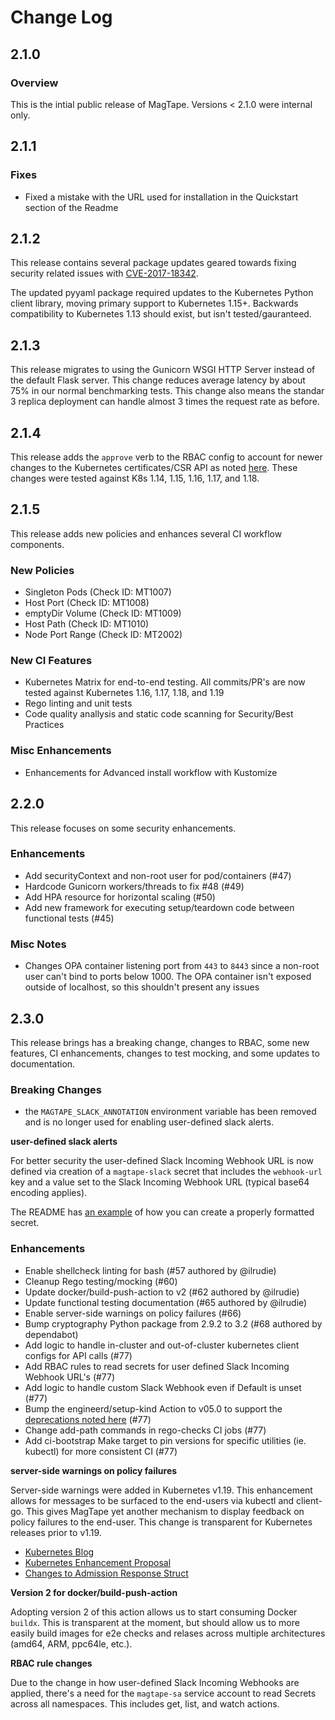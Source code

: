 # Change Log

## 2.1.0

### Overview

This is the intial public release of MagTape. Versions < 2.1.0 were internal only.

## 2.1.1

### Fixes

- Fixed a mistake with the URL used for installation in the Quickstart section of the Readme

## 2.1.2

This release contains several package updates geared towards fixing security related issues with [CVE-2017-18342](https://nvd.nist.gov/vuln/detail/CVE-2017-18342).

 The updated pyyaml package required updates to the Kubernetes Python client library, moving primary support to Kubernetes 1.15+. Backwards compatibility to Kubernetes 1.13 should exist, but isn't tested/gauranteed.

## 2.1.3

This release migrates to using the Gunicorn WSGI HTTP Server instead of the default Flask server. This change reduces average latency by about 75% in our normal benchmarking tests. This change also means the standar 3 replica deployment can handle almost 3 times the request rate as before.

## 2.1.4

This release adds the `approve` verb to the RBAC config to account for newer changes to the Kubernetes certificates/CSR API as noted [here](https://github.com/kubernetes/kubernetes/pull/86933). These changes were tested against K8s 1.14, 1.15, 1.16, 1.17, and 1.18.

## 2.1.5

This release adds new policies and enhances several CI workflow components.

### New Policies

- Singleton Pods (Check ID: MT1007)
- Host Port (Check ID: MT1008)
- emptyDir Volume (Check ID: MT1009)
- Host Path (Check ID: MT1010)
- Node Port Range (Check ID: MT2002)

### New CI Features

- Kubernetes Matrix for end-to-end testing. All commits/PR's are now tested against Kubernetes 1.16, 1.17, 1.18, and 1.19
- Rego linting and unit tests
- Code quality anallysis and static code scanning for Security/Best Practices

### Misc Enhancements

- Enhancements for Advanced install workflow with Kustomize

## 2.2.0

This release focuses on some security enhancements.

### Enhancements

- Add securityContext and non-root user for pod/containers (#47)
- Hardcode Gunicorn workers/threads to fix #48 (#49)
- Add HPA resource for horizontal scaling (#50)
- Add new framework for executing setup/teardown code between functional tests (#45)

### Misc Notes

- Changes OPA container listening port from `443` to `8443` since a non-root user can't bind to ports below 1000. The OPA container isn't exposed outside of localhost, so this shouldn't present any issues

## 2.3.0

This release brings has a breaking change, changes to RBAC, some new features, CI enhancements, changes to test mocking, and some updates to documentation.

### Breaking Changes

- the `MAGTAPE_SLACK_ANNOTATION` environment variable has been removed and is no longer used for enabling user-defined slack alerts.

**user-defined slack alerts**

For better security the user-defined Slack Incoming Webhook URL is now defined via creation of a `magtape-slack` secret that includes the `webhook-url` key and a value set to the Slack Incoming Webhook URL (typical base64 encoding applies).

The README has [an example](/README.md#User-defined-alert-target) of how you can create a properly formatted secret.

### Enhancements

- Enable shellcheck linting for bash (#57 authored by @ilrudie)
- Cleanup Rego testing/mocking (#60)
- Update docker/build-push-action to v2 (#62 authored by @ilrudie)
- Update functional testing documentation (#65 authored by @ilrudie)
- Enable server-side warnings on policy failures (#66)
- Bump cryptography Python package from 2.9.2 to 3.2 (#68 authored by dependabot)
- Add logic to handle in-cluster and out-of-cluster kubernetes client configs for API calls (#77)
- Add RBAC rules to read secrets for user defined Slack Incoming Webhook URL's (#77)
- Add logic to handle custom Slack Webhook even if Default is unset (#77)
- Bump the engineerd/setup-kind Action to v05.0 to support the [deprecations noted here](https://github.blog/changelog/2020-10-01-github-actions-deprecating-set-env-and-add-path-commands/) (#77)
- Change add-path commands in rego-checks CI jobs (#77)
- Add ci-bootstrap Make target to pin versions for specific utilities (ie. kubectl) for more consistent CI (#77)

**server-side warnings on policy failures**

Server-side warnings were added in Kubernetes v1.19. This enhancement allows for messages to be surfaced to the end-users via kubectl and client-go. This gives MagTape yet another mechanism to display feedback on policy failures to the end-user. This change is transparent for Kubernetes releases prior to v1.19.

- [Kubernetes Blog](https://kubernetes.io/blog/2020/09/03/warnings/#admission-webhooks)
- [Kubernetes Enhancement Proposal](https://github.com/kubernetes/enhancements/tree/master/keps/sig-api-machinery/1693-warnings#server-side)
- [Changes to Admission Response Struct](https://github.com/kubernetes/kubernetes/blob/f7a13de36c4584464adc991c7a3d1f38f610232e/pkg/apis/admission/types.go#L141)

**Version 2 for docker/build-push-action**

Adopting version 2 of this action allows us to start consuming Docker `buildx`. This is transparent at the moment, but should allow us to more easily build images for e2e checks and relases across multiple architectures (amd64, ARM, ppc64le, etc.).

**RBAC rule changes**

Due to the change in how user-defined Slack Incoming Webhooks are applied, there's a need for the `magtape-sa` service account to read Secrets across all namespaces. This includes get, list, and watch actions.
